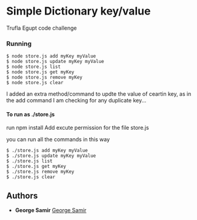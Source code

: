 # Simple Dictionary key/value
Trufla Egupt code challenge

### Running
```
$ node store.js add myKey myValue
$ node store.js update myKey myValue
$ node store.js list
$ node store.js get myKey
$ node store.js remove myKey
$ node store.js clear
```
I added an extra method/command to updte the value of ceartin key, as in the add command I am checking for any duplicate key...

#### To run as ./store.js

run npm install
Add excute permission for the file store.js

you can run all the commands in this way
```
$ ./store.js add myKey myValue
$ ./store.js update myKey myValue
$ ./store.js list
$ ./store.js get myKey
$ ./store.js remove myKey
$ ./store.js clear
```

## Authors

* **George Samir** [George Samir](https://github.com/georgesamir21/)



